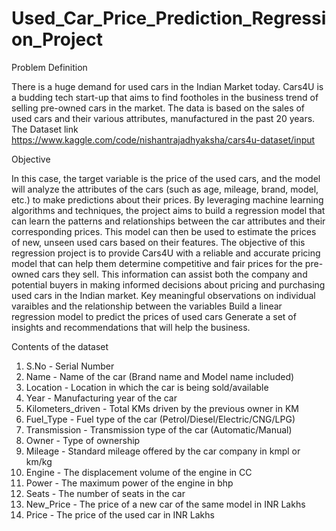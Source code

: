 # Used_Car_Price_Prediction_Regression_Project
Problem Definition

There is a huge demand for used cars in the Indian Market today. Cars4U is a budding tech start-up that aims to find footholes in the business trend of selling pre-owned cars in the market.
The data is based on the sales of used cars and their various attributes, manufactured in the past 20 years. The Dataset link https://www.kaggle.com/code/nishantrajadhyaksha/cars4u-dataset/input 

Objective

In this case, the target variable is the price of the used cars, and the model will analyze the attributes of the cars (such as age, mileage, brand, model, etc.) to make predictions about their prices.
By leveraging machine learning algorithms and techniques, the project aims to build a regression model that can learn the patterns and relationships between the car attributes and their corresponding prices. This model can then be used to estimate the prices of new, unseen used cars based on their features.
The objective of this regression project is to provide Cars4U with a reliable and accurate pricing model that can help them determine competitive and fair prices for the pre-owned cars they sell. This information can assist both the company and potential buyers in making informed decisions about pricing and purchasing used cars in the Indian market.
Key meaningful observations on individual varaibles and the relationship between the variables
Build a linear regression model to predict the prices of used cars
Generate a set of insights and recommendations that will help the business.

Contents of the dataset
1.  S.No - Serial Number
2.  Name - Name of the car (Brand name and Model name included)
3.  Location - Location in which the car is being sold/available
4.  Year - Manufacturing year of the car
5.  Kilometers_driven - Total KMs driven by the previous owner in KM
6.  Fuel_Type - Fuel type of the car (Petrol/Diesel/Electric/CNG/LPG)
7.  Transmission - Transmission type of the car (Automatic/Manual)
8.  Owner - Type of ownership
9.  Mileage - Standard mileage offered by the car company in kmpl or km/kg
10. Engine - The displacement volume of the engine in CC
11. Power - The maximum power of the engine in bhp
12. Seats - The number of seats in the car
13. New_Price - The price of a new car of the same model in INR Lakhs
14. Price - The price of the used car in INR Lakhs
